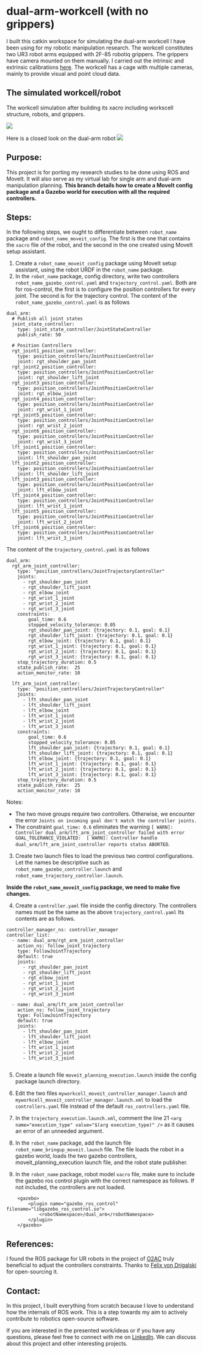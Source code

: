 # dual-arm-workcell (with no grippers)

I built this catkin workspace for simulating the dual-arm workcell I have been using for my robotic manipulation research. The workcell constitutes two UR3 robot arms equipped with 2F-85 robotiq grippers. The grippers have camera mounted on them manually. I carried out the intrinsic and extrinsic calibrations [here](https://github.com/Robotawi/hand-eye-calibration). The workcell has a cage with multiple cameras, mainly to provide visual and point cloud data.

## The simulated workcell/robot
The workcell simulation after building its xacro including workscell structure, robots, and grippers.

![](./img/workcell.png)

Here is a closed look on the dual-arm robot
![](./img/robot.png)

## Purpose:
This project is for porting my research studies to be done using ROS and MoveIt. It will also serve as my virtual lab for single arm and dual-arm manipulation planning. **This branch details how to create a MoveIt config package and a Gazebo world for execution with all the required controllers.**

## Steps:

In the following steps, we ought to differentiate between `robot_name` package and `robot_name_moveit_config`. The first is the one that contains the `xacro` file of the robot, and the second in the one created using MoveIt setup assistant. 

1. Create a `robot_name_moveit_config` package using MoveIt setup assistant, using the robot URDF in the `robot_name` package.
2. In the `robot_name` package, config directory, write two controllers `robot_name_gazebo_control.yaml` and `trajectory_control.yaml`. Both are for ros-control, the first is to configure the position controllers for every joint. The second is for the trajectory control. 
The content of the `robot_name_gazebo_control.yaml` is as follows
```
dual_arm:
  # Publish all joint states
  joint_state_controller:
    type: joint_state_controller/JointStateController
    publish_rate: 50  
  
  # Position Controllers
  rgt_joint1_position_controller:
    type: position_controllers/JointPositionController
    joint: rgt_shoulder_pan_joint
  rgt_joint2_position_controller:
    type: position_controllers/JointPositionController
    joint: rgt_shoulder_lift_joint
  rgt_joint3_position_controller:
    type: position_controllers/JointPositionController
    joint: rgt_elbow_joint
  rgt_joint4_position_controller:
    type: position_controllers/JointPositionController
    joint: rgt_wrist_1_joint
  rgt_joint5_position_controller:
    type: position_controllers/JointPositionController
    joint: rgt_wrist_2_joint
  rgt_joint6_position_controller:
    type: position_controllers/JointPositionController
    joint: rgt_wrist_3_joint
  lft_joint1_position_controller:
    type: position_controllers/JointPositionController
    joint: lft_shoulder_pan_joint
  lft_joint2_position_controller:
    type: position_controllers/JointPositionController
    joint: lft_shoulder_lift_joint
  lft_joint3_position_controller:
    type: position_controllers/JointPositionController
    joint: lft_elbow_joint
  lft_joint4_position_controller:
    type: position_controllers/JointPositionController
    joint: lft_wrist_1_joint
  lft_joint5_position_controller:
    type: position_controllers/JointPositionController
    joint: lft_wrist_2_joint
  lft_joint6_position_controller:
    type: position_controllers/JointPositionController
    joint: lft_wrist_3_joint
```



The content of the  `trajectory_control.yaml` is as follows
```
dual_arm:
  rgt_arm_joint_controller:
    type: "position_controllers/JointTrajectoryController"
    joints:
      - rgt_shoulder_pan_joint
      - rgt_shoulder_lift_joint
      - rgt_elbow_joint
      - rgt_wrist_1_joint
      - rgt_wrist_2_joint
      - rgt_wrist_3_joint
    constraints:
        goal_time: 0.6
        stopped_velocity_tolerance: 0.05
        rgt_shoulder_pan_joint: {trajectory: 0.1, goal: 0.1}
        rgt_shoulder_lift_joint: {trajectory: 0.1, goal: 0.1}
        rgt_elbow_joint: {trajectory: 0.1, goal: 0.1}
        rgt_wrist_1_joint: {trajectory: 0.1, goal: 0.1}
        rgt_wrist_2_joint: {trajectory: 0.1, goal: 0.1}
        rgt_wrist_3_joint: {trajectory: 0.1, goal: 0.1}
    stop_trajectory_duration: 0.5
    state_publish_rate:  25
    action_monitor_rate: 10

  lft_arm_joint_controller:
    type: "position_controllers/JointTrajectoryController"
    joints:
      - lft_shoulder_pan_joint
      - lft_shoulder_lift_joint
      - lft_elbow_joint
      - lft_wrist_1_joint
      - lft_wrist_2_joint
      - lft_wrist_3_joint
    constraints:
        goal_time: 0.6
        stopped_velocity_tolerance: 0.05
        lft_shoulder_pan_joint: {trajectory: 0.1, goal: 0.1}
        lft_shoulder_lift_joint: {trajectory: 0.1, goal: 0.1}
        lft_elbow_joint: {trajectory: 0.1, goal: 0.1}
        lft_wrist_1_joint: {trajectory: 0.1, goal: 0.1}
        lft_wrist_2_joint: {trajectory: 0.1, goal: 0.1}
        lft_wrist_3_joint: {trajectory: 0.1, goal: 0.1}
    stop_trajectory_duration: 0.5
    state_publish_rate:  25
    action_monitor_rate: 10
```

Notes:
- The two move groups require two controllers. Otherwise, we encounter the error `Joints on incoming goal don't match the controller joints.` 
- The constraint `goal_time: 0.6` eliminates the warning `[ WARN]: Controller dual_arm/lft_arm_joint_controller failed with error GOAL_TOLERANCE_VIOLATED: 
[ WARN]: Controller handle dual_arm/lft_arm_joint_controller reports status ABORTED`. 


3. Create two launch files to load the previous two control configurations. Let the names be descriptive such as `robot_name_gazebo_controller.launch` and `robot_name_trajectory_controller.launch`. 

**Inside the `robot_name_moveit_config` package, we need to make five changes.**

4. Create a `controller.yaml` file inside the config directory. The controllers names must be the same as the above `trajectory_control.yaml` Its contents are as follows.
    
```
controller_manager_ns: controller_manager
controller_list:
  - name: dual_arm/rgt_arm_joint_controller
    action_ns: follow_joint_trajectory
    type: FollowJointTrajectory
    default: true
    joints:
      - rgt_shoulder_pan_joint
      - rgt_shoulder_lift_joint
      - rgt_elbow_joint
      - rgt_wrist_1_joint
      - rgt_wrist_2_joint
      - rgt_wrist_3_joint

  - name: dual_arm/lft_arm_joint_controller
    action_ns: follow_joint_trajectory
    type: FollowJointTrajectory
    default: true
    joints:
      - lft_shoulder_pan_joint
      - lft_shoulder_lift_joint
      - lft_elbow_joint
      - lft_wrist_1_joint
      - lft_wrist_2_joint
      - lft_wrist_3_joint
    
```
5. Create a launch file `moveit_planning_execution.launch` inside the config package launch directory. 

6. Edit the two files `myworkcell_moveit_controller_manager.launch` and `myworkcell_moveit_controller_manager.launch.xml` to load the `controllers.yaml` file instead of the default `ros_controllers.yaml` file. 

7. In the `trajectory_execution.launch.xml`, comment the line 21 `<arg name="execution_type" value="$(arg execution_type)" />` as it causes an error of an unneeded argument. 

8. In the `robot_name` package, add the launch file `robot_name_bringup_moveit.launch` file. The file loads the robot in a gazebo world, loads the two gazebo controllers, moveit_planning_execution launch file, and the robot state publisher. 

9. In the `robot_name` package, robot model `xacro` file, make sure to include the gazebo ros control plugin with the correct namespace as follows. If not included, the controllers are not loaded. 
```
    <gazebo>
        <plugin name="gazebo_ros_control" filename="libgazebo_ros_control.so">
            <robotNamespace>/dual_arm</robotNamespace>
        </plugin>
    </gazebo>

```
## References:
I found the ROS package for UR robots in the project of [O2AC](https://github.com/o2ac/o2ac-ur) truly beneficial to adjust the controllers constraints. Thanks to [Felix von Drigalski](https://github.com/felixvd) for open-sourcing it. 

## Contact:
In this project, I built everything from scratch because I love to understand how the internals of ROS work. This is a step towards my aim to actively contribute to robotics open-source software.

If you are interested in the presented work/ideas or if you have any questions, please feel free to connect with me on [LinkedIn](https://www.linkedin.com/in/mohraess). We can discuss about this project and other interesting projects.

